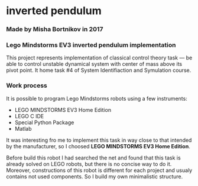 # inverted pendulum
### Made by Misha Bortnikov in 2017
### Lego Mindstorms EV3 inverted pendulum implementation

This project represents implementation of classical control theory task — be able to control unstable dynamical system with center of mass above its pivot point.
It home task #4 of System Identifiaction and Symulation course.

### Work process
It is possible to program Lego Mindstorms robots using a few instruments:
- LEGO MINDSTORMS EV3 Home Edition
- LEGO C IDE
- Special Python Package
- Matlab

It was interesting fro me to implement this task in way close to that intended by the manufacturer, so I choosed **LEGO MINDSTORMS EV3 Home Edition**.

Before build this robot I had searched the net and found that this task is already solved on LEGO robots, but there is no concise way to do it. Moreover, constructions of this robot is different for each project and usualy contains not used components. So I build my own minimalistic structure.
